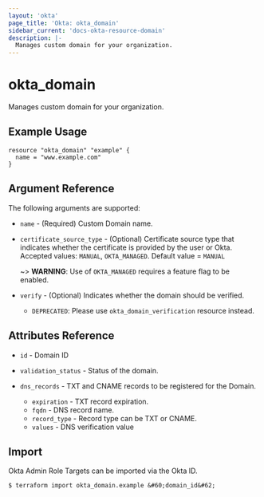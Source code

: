 ```yaml
---
layout: 'okta'
page_title: 'Okta: okta_domain'
sidebar_current: 'docs-okta-resource-domain'
description: |-
  Manages custom domain for your organization.
---
```


# okta_domain

Manages custom domain for your organization.

## Example Usage

```hcl
resource "okta_domain" "example" {
  name = "www.example.com"
}
```

## Argument Reference

The following arguments are supported:

- `name` - (Required) Custom Domain name.

- `certificate_source_type` - (Optional) Certificate source type that indicates whether the certificate is provided by the user or Okta. Accepted values: `MANUAL`, `OKTA_MANAGED`. Default value = `MANUAL`

  ~> **WARNING**: Use of `OKTA_MANAGED` requires a feature flag to be enabled.

- `verify` - (Optional) Indicates whether the domain should be verified.
  - `DEPRECATED`: Please use `okta_domain_verification` resource instead.

## Attributes Reference

- `id` - Domain ID

- `validation_status` - Status of the domain.

- `dns_records` - TXT and CNAME records to be registered for the Domain.
  - `expiration` - TXT record expiration.
  - `fqdn` - DNS record name.
  - `record_type` - Record type can be TXT or CNAME.
  - `values` - DNS verification value

## Import

Okta Admin Role Targets can be imported via the Okta ID.

```
$ terraform import okta_domain.example &#60;domain_id&#62;
```
